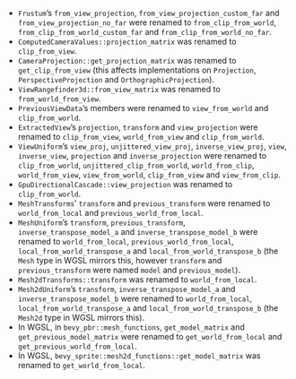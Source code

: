 - `Frustum`’s `from_view_projection`, `from_view_projection_custom_far` and `from_view_projection_no_far` were renamed to `from_clip_from_world`, `from_clip_from_world_custom_far` and `from_clip_from_world_no_far`.
- `ComputedCameraValues::projection_matrix` was renamed to `clip_from_view`.
- `CameraProjection::get_projection_matrix` was renamed to `get_clip_from_view` (this affects implementations on `Projection`, `PerspectiveProjection` and `OrthographicProjection`).
- `ViewRangefinder3d::from_view_matrix` was renamed to `from_world_from_view`.
- `PreviousViewData`’s members were renamed to `view_from_world` and `clip_from_world`.
- `ExtractedView`’s `projection`, `transform` and `view_projection` were renamed to `clip_from_view`, `world_from_view` and `clip_from_world`.
- `ViewUniform`’s `view_proj`, `unjittered_view_proj`, `inverse_view_proj`, `view`, `inverse_view`, `projection` and `inverse_projection` were renamed to `clip_from_world`, `unjittered_clip_from_world`, `world_from_clip`, `world_from_view`, `view_from_world`, `clip_from_view` and `view_from_clip`.
- `GpuDirectionalCascade::view_projection` was renamed to `clip_from_world`.
- `MeshTransforms`’ `transform` and `previous_transform` were renamed to `world_from_local` and `previous_world_from_local`.
- `MeshUniform`’s `transform`, `previous_transform`, `inverse_transpose_model_a` and `inverse_transpose_model_b` were renamed to `world_from_local`, `previous_world_from_local`, `local_from_world_transpose_a` and `local_from_world_transpose_b` (the `Mesh` type in WGSL mirrors this, however `transform` and `previous_transform` were named `model` and `previous_model`).
- `Mesh2dTransforms::transform` was renamed to `world_from_local`.
- `Mesh2dUniform`’s `transform`, `inverse_transpose_model_a` and `inverse_transpose_model_b` were renamed to `world_from_local`, `local_from_world_transpose_a` and `local_from_world_transpose_b` (the `Mesh2d` type in WGSL mirrors this).
- In WGSL, in `bevy_pbr::mesh_functions`, `get_model_matrix` and `get_previous_model_matrix` were renamed to `get_world_from_local` and `get_previous_world_from_local`.
- In WGSL, `bevy_sprite::mesh2d_functions::get_model_matrix` was renamed to `get_world_from_local`.
